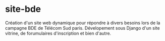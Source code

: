 # site-bde

Création d'un site web dynamique pour répondre à divers besoins lors de la campagne BDE de Télécom Sud paris.
Dévelopement sous Django d'un site vitrine, de forumulaires d'inscription et bien d'autre.
